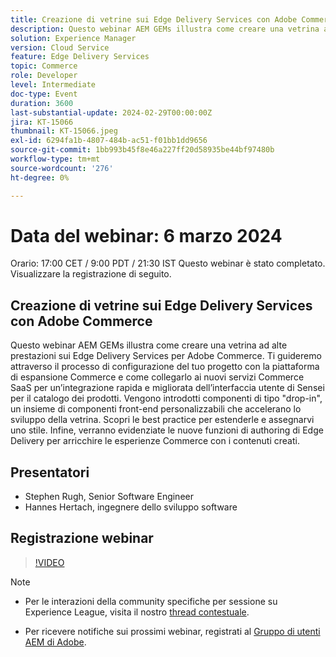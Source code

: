 ```yaml
---
title: Creazione di vetrine sui Edge Delivery Services con Adobe Commerce
description: Questo webinar AEM GEMs illustra come creare una vetrina ad alte prestazioni sui Edge Delivery Services per Adobe Commerce. Ti guideremo attraverso il processo di configurazione del tuo progetto con la piattaforma di espansione Commerce e come collegarlo ai nuovi servizi Commerce SaaS per un’integrazione rapida e migliorata dell’interfaccia utente di Sensei per il catalogo dei prodotti. Vengono introdotti componenti di tipo "drop-in", un insieme di componenti front-end personalizzabili che accelerano lo sviluppo della vetrina. Scopri le best practice per estenderle e assegnarvi uno stile. Infine, verranno evidenziate le nuove funzioni di authoring di Edge Delivery per arricchire le esperienze Commerce con i contenuti creati.
solution: Experience Manager
version: Cloud Service
feature: Edge Delivery Services
topic: Commerce
role: Developer
level: Intermediate
doc-type: Event
duration: 3600
last-substantial-update: 2024-02-29T00:00:00Z
jira: KT-15066
thumbnail: KT-15066.jpeg
exl-id: 6294fa1b-4807-484b-ac51-f01bb1dd9656
source-git-commit: 1bb993b45f8e46a227ff20d58935be44bf97480b
workflow-type: tm+mt
source-wordcount: '276'
ht-degree: 0%

---
```


# Data del webinar: 6 marzo 2024

Orario: 17:00 CET / 9:00 PDT / 21:30 IST
Questo webinar è stato completato. Visualizzare la registrazione di seguito.

## Creazione di vetrine sui Edge Delivery Services con Adobe Commerce

Questo webinar AEM GEMs illustra come creare una vetrina ad alte prestazioni sui Edge Delivery Services per Adobe Commerce. Ti guideremo attraverso il processo di configurazione del tuo progetto con la piattaforma di espansione Commerce e come collegarlo ai nuovi servizi Commerce SaaS per un’integrazione rapida e migliorata dell’interfaccia utente di Sensei per il catalogo dei prodotti. Vengono introdotti componenti di tipo &quot;drop-in&quot;, un insieme di componenti front-end personalizzabili che accelerano lo sviluppo della vetrina. Scopri le best practice per estenderle e assegnarvi uno stile. Infine, verranno evidenziate le nuove funzioni di authoring di Edge Delivery per arricchire le esperienze Commerce con i contenuti creati.

## Presentatori

* Stephen Rugh, Senior Software Engineer
* Hannes Hertach, ingegnere dello sviluppo software

## Registrazione webinar

>[!VIDEO](https://video.tv.adobe.com/v/3427729)

>[!NOTE]
> 
>* Per le interazioni della community specifiche per sessione su Experience League, visita il nostro [thread contestuale](https://adobe.ly/48m4dEm).
>
>* Per ricevere notifiche sui prossimi webinar, registrati al [Gruppo di utenti AEM di Adobe](https://aem-augs.adobe.com/).
